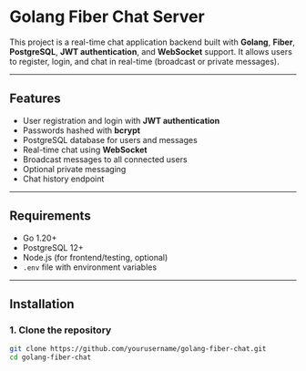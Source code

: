 # Golang Fiber Chat Server

This project is a real-time chat application backend built with **Golang**, **Fiber**, **PostgreSQL**, **JWT authentication**, and **WebSocket** support. It allows users to register, login, and chat in real-time (broadcast or private messages).

---

## Features

- User registration and login with **JWT authentication**
- Passwords hashed with **bcrypt**
- PostgreSQL database for users and messages
- Real-time chat using **WebSocket**
- Broadcast messages to all connected users
- Optional private messaging
- Chat history endpoint

---

## Requirements

- Go 1.20+
- PostgreSQL 12+
- Node.js (for frontend/testing, optional)
- `.env` file with environment variables

---

## Installation

### 1. Clone the repository

```bash
git clone https://github.com/yourusername/golang-fiber-chat.git
cd golang-fiber-chat

